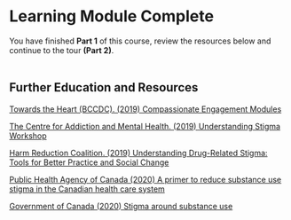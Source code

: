 <!-- Final Page shown after completing the Learning Module -->
# Learning Module Complete
You have finished **Part 1** of this course, review the resources below and continue to the tour **(Part 2)**.
<br/><br/>

## Further Education and Resources
[Towards the Heart (BCCDC). (2019) Compassionate Engagement Modules](https://towardtheheart.com/reducing-stigma)

[The Centre for Addiction and Mental Health. (2019) Understanding Stigma Workshop](https://www.camh.ca/en/education/continuing-education-programs-and-courses/continuing-education-directory/understanding-stigma)

[Harm Reduction Coalition. (2019) Understanding Drug-Related Stigma: Tools for Better Practice and Social Change](https://harmreduction.org/issue-area/issue-drugs-drug-users/understanding-drug-related-stigma/)

[Public Health Agency of Canada (2020) A primer to reduce substance use stigma in the Canadian health care system](https://www.canada.ca/content/dam/phac-aspc/documents/services/publications/healthy-living/primer-reduce-substance-use-stigma-health-system/stigma-primer-eng.pdf)

[Government of Canada (2020) Stigma around substance use](https://www.canada.ca/en/health-canada/services/substance-use/problematic-prescription-drug-use/opioids/stigma.html)
